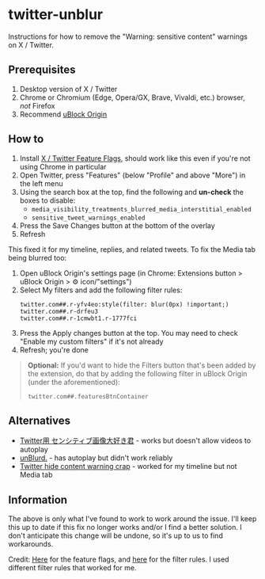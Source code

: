 # twitter-unblur
Instructions for how to remove the "Warning: sensitive content" warnings on X / Twitter.

## Prerequisites 
1. Desktop version of X / Twitter
2. Chrome or Chromium (Edge, Opera/GX, Brave, Vivaldi, etc.) browser, _not_ Firefox
3. Recommend [uBlock Origin](https://github.com/gorhill/uBlock)
   
## How to
1. Install [X / Twitter Feature Flags](https://chromewebstore.google.com/detail/x-twitter-feature-flags/phioeneleonlckednejcmajbkmhhiepm), should work like this even if you're not using Chrome in particular
2. Open Twitter, press "Features" (below "Profile" and above "More") in the left menu
3. Using the search box at the top, find the following and **un-check** the boxes to disable:
    - `media_visibility_treatments_blurred_media_interstitial_enabled`
    - `sensitive_tweet_warnings_enabled`
4. Press the Save Changes button at the bottom of the overlay
5. Refresh

This fixed it for my timeline, replies, and related tweets. To fix the Media tab being blurred too:

1. Open uBlock Origin's settings page (in Chrome: Extensions button > uBlock Origin > ⚙ icon/"settings")
2. Select My filters and add the following filter rules:
    ````
    twitter.com##.r-yfv4eo:style(filter: blur(0px) !important;)
    twitter.com##.r-drfeu3
    twitter.com##.r-1cmwbt1.r-1777fci
    ````
3. Press the Apply changes button at the top. You may need to check "Enable my custom filters" if it's not already
4. Refresh; you're done

> **Optional:** If you'd want to hide the Filters button that's been added by the extension, do that by adding the following filter in uBlock Origin (under the aforementioned):
> ````
> twitter.com##.featuresBtnContainer
> ````

## Alternatives
- [Twitter用 センシティブ画像大好き君](https://chromewebstore.google.com/detail/twitter%E7%94%A8-%E3%82%BB%E3%83%B3%E3%82%B7%E3%83%86%E3%82%A3%E3%83%96%E7%94%BB%E5%83%8F%E5%A4%A7%E5%A5%BD%E3%81%8D%E5%90%9B/gmmdlghnjobnnkochmhgbmdaoncibakj) - works but doesn't allow videos to autoplay
- [unBlurd.](https://chromewebstore.google.com/detail/unblurd-by-wumbl3/gifejdknamachffbkgblclhpojdcjodk) - has autoplay but didn't work reliably
- [Twitter hide content warning crap](https://greasyfork.org/en/scripts/437359-twitter-hide-content-warning-crap) - worked for my timeline but not Media tab
  
## Information
The above is only what I've found to work to work around the issue. I'll keep this up to date if this fix no longer works and/or I find a better solution. I don't anticipate this change will be undone, so it's up to us to find workarounds.

Credit: [Here](https://www.reddit.com/r/Twitter/comments/1c0wi1x/workaround_for_sensitive_media/) for the feature flags, and [here](https://www.reddit.com/r/Twitter/comments/1c0wi1x/workaround_for_sensitive_media/kz1n8za/) for the filter rules. I used different filter rules that worked for me.
